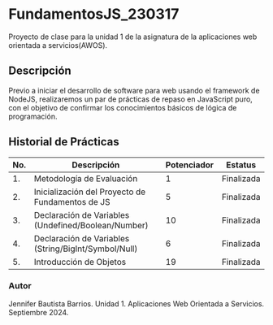 # FundamentosJS_230317
Proyecto de clase para la unidad 1 de la asignatura de la aplicaciones web orientada a servicios(AWOS).

## Descripción
Previo a iniciar el desarrollo de software para web usando el framework de NodeJS, realizaremos un par de prácticas de repaso en JavaScript puro, con el objetivo de confirmar los conocimientos básicos de lógica de programación.

## Historial de Prácticas

|No.|Descripción|Potenciador|Estatus|
|---|----|----|----|
|1.|Metodología de Evaluación|1|Finalizada|
|2.|Inicialización del Proyecto de Fundamentos de JS|5|Finalizada|
|3.|Declaración de Variables (Undefined/Boolean/Number)|10|Finalizada|
|4.|Declaración de Variables (String/BigInt/Symbol/Null)|6|Finalizada|
|5.|Introducción de Objetos|19|Finalizada|

### Autor
Jennifer Bautista Barrios.
Unidad 1.
Aplicaciones Web Orientada a Servicios.
Septiembre 2024.
